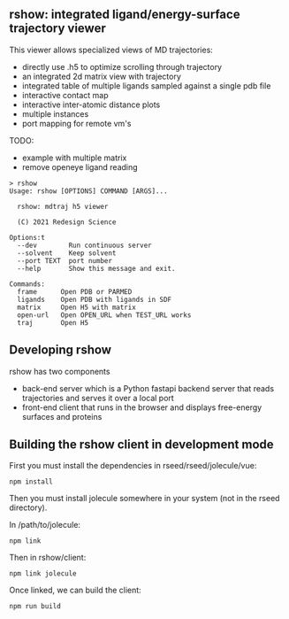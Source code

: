 
## rshow: integrated ligand/energy-surface trajectory viewer

This viewer allows specialized views of MD trajectories:

- directly use .h5 to optimize scrolling through trajectory
- an integrated 2d matrix view with trajectory
- integrated table of multiple ligands sampled against a single pdb file
- interactive contact map
- interactive inter-atomic distance plots
- multiple instances
- port mapping for remote vm's

TODO:
- example with multiple matrix
- remove openeye ligand reading

```console
> rshow
Usage: rshow [OPTIONS] COMMAND [ARGS]...

  rshow: mdtraj h5 viewer

  (C) 2021 Redesign Science

Options:t
  --dev        Run continuous server
  --solvent    Keep solvent
  --port TEXT  port number
  --help       Show this message and exit.

Commands:
  frame      Open PDB or PARMED
  ligands    Open PDB with ligands in SDF
  matrix     Open H5 with matrix
  open-url   Open OPEN_URL when TEST_URL works
  traj       Open H5
```


## Developing rshow

rshow has two components

- back-end server which is a Python fastapi backend server 
  that reads trajectories and serves it over a local port
- front-end client that runs in the browser and displays
  free-energy surfaces and proteins

## Building the rshow client in development mode

First you must install the dependencies in rseed/rseed/jolecule/vue:

    npm install

Then you must install jolecule somewhere in your system (not in the
rseed directory).

In /path/to/jolecule:

    npm link

Then in rshow/client:

    npm link jolecule

Once linked, we can build the client:

    npm run build




